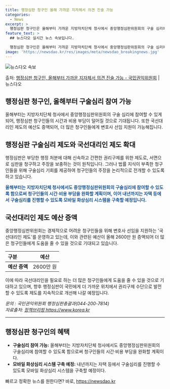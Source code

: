```yaml
---
title: 행정심판 청구인 올해 가까운 지자체서 의견 진술 가능
categories:
  - News
excerpt: >
  행정심판 청구인은 올해부터 가까운 지방자치단체 청사에서 중앙행정심판위원회의 구술 심리에 참여할 수 있게 된다…
feature_text: >
  ## 뉴스다오 실시간 뉴스 속보입니다.

  행정심판 청구인은 올해부터 가까운 지방자치단체 청사에서 중앙행정심판위원회의 구술 심리에 참여할 수 있게 된다…
image: 'https://newsdao.kr/res/images/meta/newsdao_breakingnews.jpg'
---
```


![뉴스다오 속보](https://newsdao.kr/res/images/meta/newsdao_breakingnews.jpg)

<p>출처: <a href="https://newsdao.kr/2973" rel="dofollow">행정심판 청구인, 올해부터 가까운 지자체서 의견 진술 가능 - 국민권익위원회</a> | 뉴스다오</p>

<h2>행정심판 청구인, 올해부터 구술심리 참여 가능</h2>

<p data-ke-size="size16">올해부터는 지방자치단체 청사에서 중앙행정심판위원회의 구술 심리에 참여할 수 있게 되어, 행정심판 청구인들의 시간과 비용 부담이 덜어질 것으로 기대됩니다. 또한 국선대리인 제도의 예산도 증액되어, 더 많은 청구인들에게 변호사 선임 지원이 가능해집니다.</p>

<h2 data-ke-size="size26">행정심판 구술심리 제도와 국선대리인 제도 확대</h2>

<p data-ke-size="size16">행정심판은 부당한 행정 처분에 대해 신속하고 간편한 권리구제를 위한 제도로, 서면으로 심판을 청구하고 주장을 보충하는 것이 원칙입니다. 그러나 법률 지식이 부족한 청구인들을 위해 구술심리 기회를 제공하여 청구인들의 주장을 논리적으로 전개할 수 있도록 하고 있습니다.</p>

<p data-ke-size="size16"><b><span style="color: #1a5490;">올해부터는 지방자치단체 청사에서도 중앙행정심판위원회의 구술심리에 참여할 수 있도록 함으로써 청구인들의 시간·비용 부담을 완화할 계획이며, 이어 내년까지는 자택 등에서 구술심리를 진행할 수 있도록 모바일 화상심리 시스템을 구축할 예정입니다.</span></b></p>

<h2 data-ke-size="size26">국선대리인 제도 예산 증액</h2>

<p data-ke-size="size16">중앙행정심판위원회는 경제적으로 어려운 청구인들을 위해 변호사 선임을 지원하는 '국선대리인 제도'를 운영하고 있는데, 이와 관련된 예산이 올해 2600만 원 증액되어 더 많은 청구인들에게 도움을 줄 수 있을 것으로 기대되고 있습니다.</p>

<table>
	<thead>
		<tr>
			<th style="text-align: left;">구분</th>
			<th style="text-align: center;">예산</th>
		</tr>
	</thead>
	<tbody>
		<tr>
			<td style="text-align: left;"><b>예산 증액</b></td>
			<td style="text-align: center;">2600만 원</td>
		</tr>
	</tbody>
</table>

<p data-ke-size="size16">이에 따라 국선대리인을 필요로 하는 더 많은 청구인들에게 도움을 줄 수 있을 것으로 기대하고 있으며, 향후 행정심판이 국민에게 더 가까운 위치에서 권리구제 수단으로 발전할 수 있도록 제도를 지속적으로 개선해 나갈 예정입니다.</p>

<p data-ke-size="size16"><i>문의 : 국민권익위원회 행정심판총괄과(044-200-7814)<br>자료출처: <a href="https://newsdao.kr/2973">정책브리핑 https://www.korea.kr</a></i></p>
<hr>

<h2 data-ke-size="size26">행정심판 청구인의 혜택</h2>

<ul>
	<li><b>구술심리 참여 가능:</b> 올해부터는 지방자치단체 청사에서도 중앙행정심판위원회의 구술심리에 참여할 수 있도록 함으로써 청구인들의 시간·비용 부담을 완화할 계획이다.</li>
	<li><b>모바일 화상심리 시스템 구축 예정:</b> 내년까지는 자택 등에서 구술심리를 진행할 수 있도록 모바일 화상심리 시스템을 구축할 예정이다.</li>
</ul>
 

빠르고 정확한 뉴스를 원한다면? 바로, <a href="https://newsdao.kr" rel="dofollow">https://newsdao.kr</a>


    
